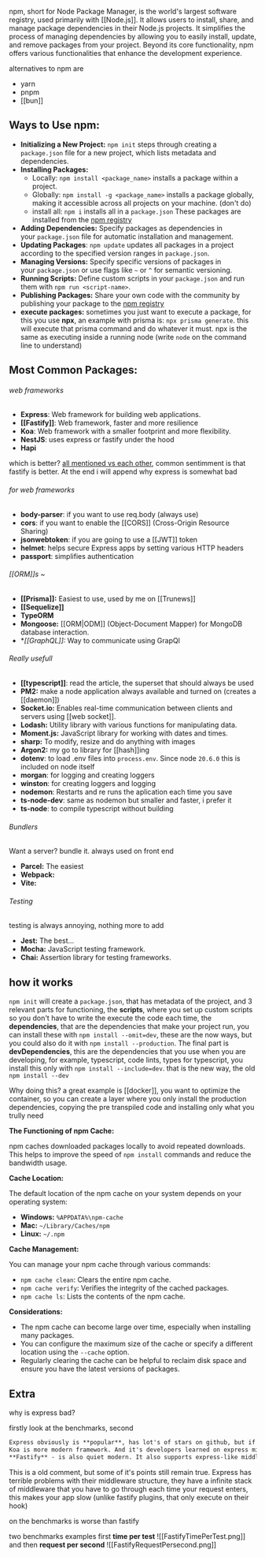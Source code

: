 npm, short for Node Package Manager,  is the world's largest software registry, used primarily with [[Node.js]]. It allows users to install, share, and manage package dependencies in their Node.js projects. It simplifies the process of managing dependencies by allowing you to easily install, update, and remove packages from your project. Beyond its core functionality, npm offers various functionalities that enhance the development experience.

alternatives to npm are
- yarn
- pnpm
- [[bun]]

## **Ways to Use npm:**

- **Initializing a New Project:** `npm init` steps through creating a `package.json` file for a new project, which lists metadata and dependencies.
- **Installing Packages:** 
	- Locally: `npm install <package_name>` installs a package within a project.
	- Globally: `npm install -g <package_name>` installs a package globally, making it accessible across all projects on your machine. (don't do)
	- install all: `npm i` installs all in a `package.json`
These packages are installed from the [npm registry](https://www.npmjs.com/)
- **Adding Dependencies:** Specify packages as dependencies in your `package.json` file for automatic installation and management.
- **Updating Packages**: `npm update` updates all packages in a project according to the specified version ranges in `package.json`.
- **Managing Versions:** Specify specific versions of packages in your `package.json` or use flags like `~` or `^` for semantic versioning.
- **Running Scripts:** Define custom scripts in your `package.json` and run them with `npm run <script-name>`.
- **Publishing Packages:** Share your own code with the community by publishing your package to the [npm registry](https://www.npmjs.com/)
- **execute packages:** sometimes you just want to execute a package, for this you use **npx**, an example with prisma is: `npx prisma generate`. this will execute that prisma command and do whatever it must. npx is the same as executing inside a running node (write `node` on the command line to understand) 

## **Most Common Packages:**
###### web frameworks
- **Express**: Web framework for building web applications.
- **[[Fastify]]**: Web framework, faster and more resilience
- **Koa**: Web framework with a smaller footprint and more flexibility.
- **NestJS**: uses express or fastify under the hood
- **Hapi**

which is better? [all mentioned vs each other](https://medium.com/deno-the-complete-reference/express-vs-fastify-vs-hapi-vs-koa-hello-world-performance-comparison-dd8cd6866bdd), common sentimment is that fastify is better. At the end i will append why express is somewhat bad
###### for web frameworks
- **body-parser**: if you want to use req.body (always use)
- **cors**: if you want to enable the [[CORS]] (Cross-Origin Resource Sharing)
- **jsonwebtoken**: if you are going to use a [[JWT]] token
- **helmet**: helps secure Express apps by setting various HTTP headers
- **passport**: simplifies authentication 
###### [[ORM]]s ~
- **[[Prisma]]:**  Easiest to use, used by me on [[Trunews]]
- **[[Sequelize]]** 
- **TypeORM**
- **Mongoose:** [[ORM|ODM]] (Object-Document Mapper) for MongoDB database interaction.
- **[[GraphQL]]:* Way to communicate using GrapQl
###### Really usefull
- **[[typescript]]**: read the article, the superset that should always be used
- **PM2:** make a node application always available and turned on (creates a [[daemon]])
- **Socket.io:** Enables real-time communication between clients and servers using [[web socket]].
- **Lodash:** Utility library with various functions for manipulating data.
-  **Moment.js:** JavaScript library for working with dates and times.
- **sharp:** To modify, resize and do anything with images
- **Argon2:** my go to library for [[hash]]ing
- **dotenv**: to load .env files into `process.env`. Since node `20.6.0` this is included on node itself
- **morgan**: for logging and creating loggers
- **winston**: for creating loggers and logging
- **nodemon**: Restarts and re runs the aplication each time you save
- **ts-node-dev**: same as nodemon but smaller and faster, i prefer it
- **ts-node**: to compile typescript without building
###### Bundlers
Want a server? bundle it. always used on front end
- **Parcel:** The easiest
- **Webpack:**
- **Vite:**
###### Testing
testing is always annoying, nothing more to add
- **Jest:** The best...
- **Mocha:** JavaScript testing framework.
- **Chai:** Assertion library for testing frameworks.

## how it works

`npm init` will create a `package.json`, that has metadata of the project, and 3 relevant parts for functioning, the **scripts**, where you set up custom scripts so you don't have to write the execute the code each time, the **dependencies**, that are the dependencies that make your project run, you can install these with `npm install --omit=dev`, these are the now ways, but you could also do it with `npm install --production`. The final part is **devDependencies**, this are the dependencies that you use when you are developing, for example, typescript, code lints, types for typescript, you install this only with `npm install --include=dev`. that is the new way, the old `npm install --dev`

Why doing this? a great example is [[docker]], you want to optimize the container, so you can create a layer where you only install the production dependencies, copying the pre transpiled code and installing only what you trully need

**The Functioning of npm Cache:**

npm caches downloaded packages locally to avoid repeated downloads. This helps to improve the speed of `npm install` commands and reduce the bandwidth usage.

**Cache Location:**

The default location of the npm cache on your system depends on your operating system:

- **Windows:** `%APPDATA%\npm-cache`
- **Mac:** `~/Library/Caches/npm`
- **Linux:** `~/.npm`

**Cache Management:**

You can manage your npm cache through various commands:

- `npm cache clean`: Clears the entire npm cache.
- `npm cache verify`: Verifies the integrity of the cached packages.
- `npm cache ls`: Lists the contents of the npm cache.

**Considerations:**

- The npm cache can become large over time, especially when installing many packages.
- You can configure the maximum size of the cache or specify a different location using the `--cache` option.
- Regularly clearing the cache can be helpful to reclaim disk space and ensure you have the latest versions of packages.


## Extra

why is express bad?

firstly look at the benchmarks, second

```markdown
Express obviously is **popular**, has lot's of stars on github, but if you work with it long enough you'll understand that actually it sucks. It's middleware approach is easy to understand, however if you look under the hood, you'll realize that **your app** written on express will **slowdown** with **every new route or middleware you add**. Express router uses regular expressions and in worst case **scans all routes to find one that needed**. So if you have more than 20-50 routes, your app will be very slow comparing to others.  
Koa is more modern framework. And it's developers learned on express mistakes, so it's better. Also it doesn't contain built-in router, so you have a choice and you may write your own router and plug it without any difficulties.  
**Fastify** - is also quiet modern. It also supports express-like middleware, but it's not recommended to use them, because it will be probably deprecated in v3. Also it has much better router then express. But the thing what I really like in it - it's schemas and validation. So it's doing validation out of the box, and it's much easier to write generate swagger docs or something similar without any additional stuff like comments, etc.
```
This is a old comment, but some of it's points still remain true. Express has terrible problems with their middleware structure, they have a infinite stack of middleware that you have to go through each time your request enters, this makes your app slow (unlike fastify plugins, that only execute on their hook)

on the benchmarks is worse than fastify


two benchmarks examples
first **time per test** 
![[FastifyTimePerTest.png]]
and then **request per second**
![[FastifyRequestPersecond.png]]